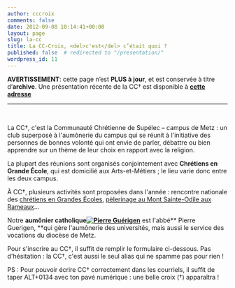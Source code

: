 ```yaml
---
author: cccroix
comments: false
date: 2012-09-08 10:14:41+00:00
layout: page
slug: la-cc
title: La CC-Croix, <del>c'est</del> c’était quoi ?
published: false  # redirected to "/presentation/"
wordpress_id: 11
---
```


**AVERTISSEMENT**: cette page n’est **PLUS à jour**, et est conservée à titre d’**archive**. Une présentation récente de la CC† est disponible à **[cette adresse](/presentation/)**

-------------
<br />

La CC†, c'est la Communauté Chrétienne de Supélec – campus de Metz : un club superposé à l'aumônerie du campus qui se réunit à l'initiative des personnes de bonnes volonté qui ont envie de parler, débattre ou bien apprendre sur un thème de leur choix en rapport avec la religion.

La plupart des réunions sont organisés conjointement avec **Chrétiens en Grande École**, qui est domicilié aux Arts-et-Métiers ; le lieu varie donc entre les deux campus.

À CC†, plusieurs activités sont proposées dans l'année : rencontre nationale des [chrétiens en Grandes Écoles](http://www.cgenational.com/), [pèlerinage au Mont Sainte-Odile aux Rameaux](http://pelesteodile.free.fr)...

Notre **aumônier catholique[![Pierre Guérigen](https://cccroixmetz.files.wordpress.com/2012/09/photo-3.jpg?w=150)](https://cccroixmetz.files.wordpress.com/2012/09/photo-3.jpg)** est l'abbé** Pierre Guerigen, **qui gère l'aumônerie des universités, mais aussi le service des vocations du diocèse de Metz.

Pour s'inscrire au CC†, il suffit de remplir le formulaire ci-dessous. Pas d'hésitation : la CC†, c'est aussi le seul alias qui ne spamme pas pour rien !

<!--
[contact-form][contact-field label='Nom' type='name' required='1'/][contact-field label='Email' type='email' required='1'/][contact-field label='Catholique' type='checkbox'/][contact-field label='Orthodoxe' type='checkbox'][contact-field label='Protestant' type='checkbox'/][contact-field label='Non chrétien' type='checkbox'/][contact-field label='Année (N1A%26#x002c; 2A%26#x002c; 3A) ?' type='name'/][/contact-form]
-->

PS : Pour pouvoir écrire CC† correctement dans les courriels, il suffit de taper ALT+0134 avec ton pavé numérique : une belle croix (†) apparaîtra !
